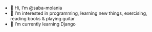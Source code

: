 - 👋 Hi, I’m @saba-molania
- 👀 I’m interested in programming, learning new things, exercising, reading books & playing guitar
- 🌱 I’m currently learning Django

<!---
saba-molania/saba-molania is a ✨ special ✨ repository because its `README.md` (this file) appears on your GitHub profile.
You can click the Preview link to take a look at your changes.
--->

